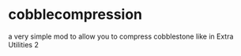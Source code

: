 # cobblecompression
a very simple mod to allow you to compress cobblestone like in Extra Utilities 2
